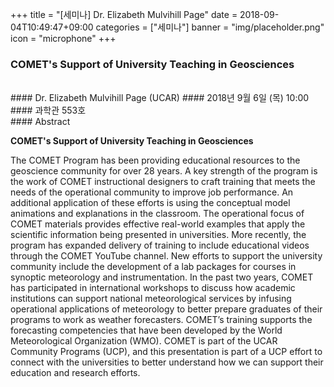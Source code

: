 +++
title = "[세미나] Dr. Elizabeth Mulvihill Page"
date = 2018-09-04T10:49:47+09:00
categories = ["세미나"]
banner = "img/placeholder.png"
icon = "microphone"
+++
### COMET's Support of University Teaching in Geosciences
<br>
#### Dr. Elizabeth Mulvihill Page (UCAR)
#### 2018년 9월 6일 (목) 10:00
#### 과학관 553호
<br>
#### Abstract

**COMET's Support of University Teaching in Geosciences**

The COMET Program has been providing educational resources to the geoscience community for over 28 years. A key strength of the program is the work of COMET instructional designers to craft training that meets the needs of the operational community to improve job performance. An additional application of these efforts is using the conceptual model animations and explanations in the classroom. The operational focus of COMET materials provides effective real-world examples that apply the scientific information being presented in universities. More recently, the program has expanded delivery of training to include educational videos through the COMET YouTube channel. New efforts to support the university community include the development of a lab packages for courses in synoptic meteorology and instrumentation.
In the past two years, COMET has participated in international workshops to discuss how academic institutions can support national meteorological services by infusing operational applications of meteorology to better prepare graduates of their programs to work as weather forecasters. COMET’s training supports the forecasting competencies that have been developed by the World Meteorological Organization (WMO).
COMET is part of the UCAR Community Programs (UCP), and this presentation is part of a UCP effort to connect with the universities to better understand how we can support their education and research efforts.
